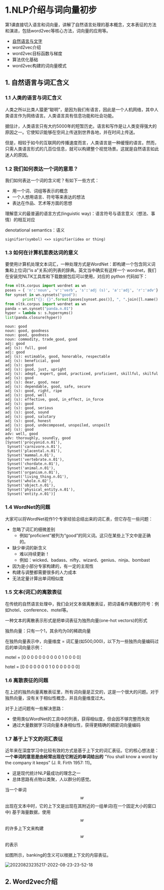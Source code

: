 # 1.NLP介绍与词向量初步

第1课直接切入语言和词向量，讲解了自然语言处理的基本概念，文本表征的方法和演进，包括word2vec等核心方法，词向量的应用等。

- [自然语言与文字](##自然语言与词汇含义)
- word2vec介绍
- word2vec目标函数与梯度
- 算法优化基础
- word2vec构建的词向量模式

## 1. 自然语言与词汇含义
### 1.1 人类的语言与词汇含义

人类之所以比类人猿更“聪明”，是因为我们有语言，因此是一个人机网络，其中人类语言作为网络语言。人类语言具有信息功能和社会功能。

据估计，人类语言只有大约5000年的短暂历史。语言和写作是让人类变得强大的原因之一。它使知识能够在空间上传送到世界各地，并在时间上传送。

但是，相较于如今的互联网的传播速度而言，人类语言是一种缓慢的语言。然而，只需人类语言形式的几百位信息，就可以构建整个视觉场景。这就是自然语言如此迷人的原因。

### 1.2 我们如何表达一个词的意思？

我们如何表达一个词的含义呢？有如下一些方式：

- 用一个词、词组等表示的概念
- 一个人想用语言、符号等来表达的想法
- 表达在作品、艺术等方面的思想

理解意义的最普遍的语言方式(linguistic way)：语言符号与语言意义（想法、事情）的相互对应

denotational semantics：语义

`signifier(symbol) <=> signifier(idea or thing) `

### 1.3 如何在计算机里表达词的意义

要使用计算机处理文本词汇，一种处理方式是WordNet：即构建一个包含同义词集和上位词(“is a”关系)的列表的辞典。英文当中确实有这样一个 wordnet，我们在安装完NLTK工具库和下载数据包后可以使用，对应的 python 代码如下：

```python
from nltk.corpus import wordnet as wn
poses = { 'n':'noun', 'v':'verb', 's':'adj (s)', 'a':'adj', 'r':'adv'}
for synset in wn.synsets("good"):
        print("{}: {}".format(poses[synset.pos()], ", ".join([l.name() for l in synset.lemmas()])))
from nltk.corpus import wordnet as wn
panda = wn.synset("panda.n.01")
hyper = lambda s: s.hypernyms()
list(panda.closure(hyper))
```

```
noun: good
noun: good, goodness
noun: good, goodness
noun: commodity, trade_good, good
adj: good
adj (s): full, good
adj: good
adj (s): estimable, good, honorable, respectable
adj (s): beneficial, good
adj (s): good
adj (s): good, just, upright
adj (s): adept, expert, good, practiced, proficient, skillful, skilful
adj (s): good
adj (s): dear, good, near
adj (s): dependable, good, safe, secure
adj (s): good, right, ripe
adj (s): good, well
adj (s): effective, good, in_effect, in_force
adj (s): good
adj (s): good, serious
adj (s): good, sound
adj (s): good, salutary
adj (s): good, honest
adj (s): good, undecomposed, unspoiled, unspoilt
adj (s): good
adv: well, good
adv: thoroughly, soundly, good
[Synset('procyonid.n.01'),
 Synset('carnivore.n.01'),
 Synset('placental.n.01'),
 Synset('mammal.n.01'),
 Synset('vertebrate.n.01'),
 Synset('chordate.n.01'),
 Synset('animal.n.01'),
 Synset('organism.n.01'),
 Synset('living_thing.n.01'),
 Synset('whole.n.02'),
 Synset('object.n.01'),
 Synset('physical_entity.n.01'),
 Synset('entity.n.01')]

```
### 1.4 WordNet的问题

大家可以将WordNet视作1个专家经验总结出来的词汇表，但它存在一些问题：

- 忽略了词汇的细微差别
  - 例如“proficient”被列为“good”的同义词。这只在某些上下文中是正确的。
- 缺少单词的新含义
  - 难以持续更新！
  - 例如：wicked、badass、nifty、wizard、genius、ninja、bombast
- 因为是小部分专家构建的，有一定的主观性
- 构建与调整都需要很多的人力成本
- 无法定量计算出单词相似度

### 1.5 文本(词汇)的离散表征

在传统的自然语言处理中，我们会对文本做离散表征，把词语看作离散的符号：例如hotel、conference、motel等。

一种文本的离散表示形式是把单词表征为独热向量(one-hot vectors)的形式

独热向量：只有一个1，其余均为0的稀疏向量

在独热向量表示中，向量维度 = 词汇量(如500,000)，以下为一些独热向量编码过后的单词向量示例：

motel = [0 0 0 0 0 0 0 0 0 0 1 0 0 0 0]

hotel = [0 0 0 0 0 0 0 1 0 0 0 0 0 0 0]

### 1.6 离散表征的问题

在上述的独热向量离散表征里，所有词向量是正交的，这是一个很大的问题。对于独热向量，没有关于相似性概念，并且向量维度过大。

对于上述问题有一些解决思路：
- 使用类似WordNet的工具中的列表，获得相似度，但会因不够完整而失败
- 通过大量数据学习词向量本身相似性，获得更精确的稠密词向量编码

### 1.7 基于上下文的词汇表征

近年来在深度学习中比较有效的方式是基于上下文的词汇表征。它的核心想法是：**一个单词的意思是由经常出现在它附近的单词给出的** “You shall know a word by the company it keeps” (J. R. Firth 1957: 11)。
- 这是现代统计NLP最成功的理念之一
- 总体思路有点物以类聚，人以群分的感觉。

当一个单词$$w$$出现在文本中时，它的上下文是出现在其附近的一组单词(在一个固定大小的窗口中)
基于海量数据，使用$$w$$的许多上下文来构建$$w$$的表示

如图所示，banking的含义可以根据上下文的内容表征。

![20220823235217-2022-08-23-23-52-18](https://cdn.jsdelivr.net/gh/ironartisan/picRepo/20220823235217-2022-08-23-23-52-18.png)

## 2. Word2vec介绍


